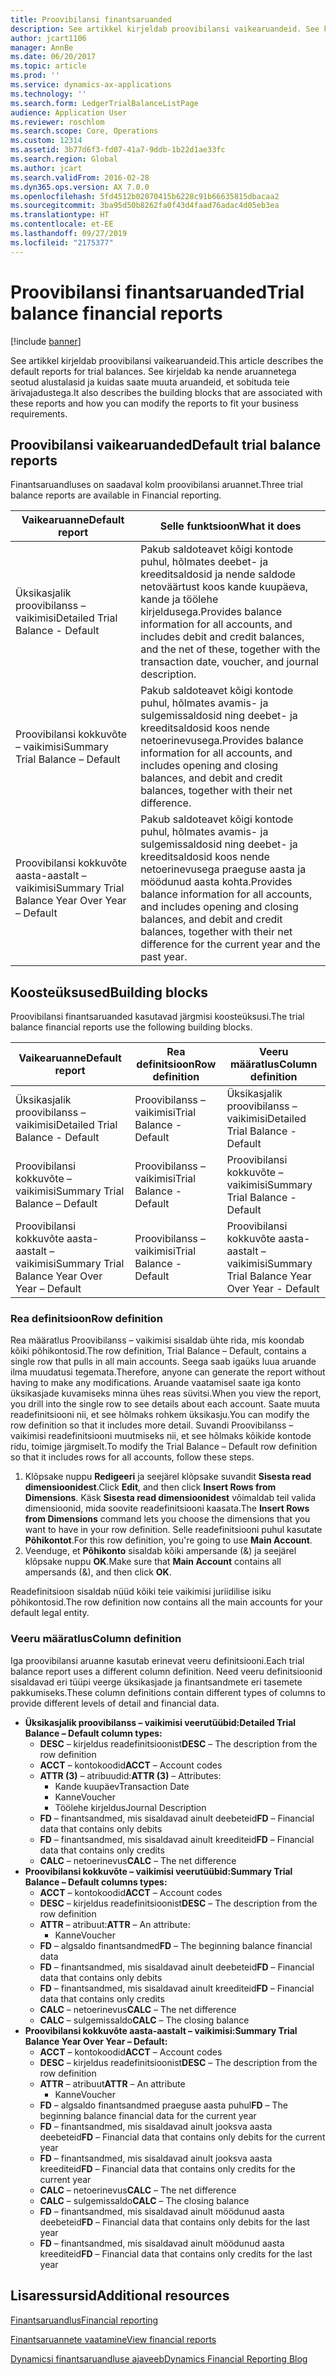 ```yaml
---
title: Proovibilansi finantsaruanded
description: See artikkel kirjeldab proovibilansi vaikearuandeid. See kirjeldab ka nende aruannetega seotud alustalasid ja kuidas saate muuta aruandeid, et sobituda teie ärivajadustega.
author: jcart1106
manager: AnnBe
ms.date: 06/20/2017
ms.topic: article
ms.prod: ''
ms.service: dynamics-ax-applications
ms.technology: ''
ms.search.form: LedgerTrialBalanceListPage
audience: Application User
ms.reviewer: roschlom
ms.search.scope: Core, Operations
ms.custom: 12314
ms.assetid: 3b77d6f3-fd07-41a7-9ddb-1b22d1ae33fc
ms.search.region: Global
ms.author: jcart
ms.search.validFrom: 2016-02-28
ms.dyn365.ops.version: AX 7.0.0
ms.openlocfilehash: 5fd4512b02070415b6228c91b66635815dbacaa2
ms.sourcegitcommit: 3ba95d50b8262fa0f43d4faad76adac4d05eb3ea
ms.translationtype: HT
ms.contentlocale: et-EE
ms.lasthandoff: 09/27/2019
ms.locfileid: "2175377"
---
```

# <a name="trial-balance-financial-reports"></a><span data-ttu-id="f7f6f-104">Proovibilansi finantsaruanded</span><span class="sxs-lookup"><span data-stu-id="f7f6f-104">Trial balance financial reports</span></span>

[!include [banner](../includes/banner.md)]

<span data-ttu-id="f7f6f-105">See artikkel kirjeldab proovibilansi vaikearuandeid.</span><span class="sxs-lookup"><span data-stu-id="f7f6f-105">This article describes the default reports for trial balances.</span></span> <span data-ttu-id="f7f6f-106">See kirjeldab ka nende aruannetega seotud alustalasid ja kuidas saate muuta aruandeid, et sobituda teie ärivajadustega.</span><span class="sxs-lookup"><span data-stu-id="f7f6f-106">It also describes the building blocks that are associated with these reports and how you can modify the reports to fit your business requirements.</span></span> 

<a name="default-trial-balance-reports"></a><span data-ttu-id="f7f6f-107">Proovibilansi vaikearuanded</span><span class="sxs-lookup"><span data-stu-id="f7f6f-107">Default trial balance reports</span></span>
-----------------------------

<span data-ttu-id="f7f6f-108">Finantsaruandluses on saadaval kolm proovibilansi aruannet.</span><span class="sxs-lookup"><span data-stu-id="f7f6f-108">Three trial balance reports are available in Financial reporting.</span></span>

| <span data-ttu-id="f7f6f-109">Vaikearuanne</span><span class="sxs-lookup"><span data-stu-id="f7f6f-109">Default report</span></span>                                 | <span data-ttu-id="f7f6f-110">Selle funktsioon</span><span class="sxs-lookup"><span data-stu-id="f7f6f-110">What it does</span></span>                                                                                                                                                                                        |
|------------------------------------------------|-----------------------------------------------------------------------------------------------------------------------------------------------------------------------------------------------------|
| <span data-ttu-id="f7f6f-111">Üksikasjalik proovibilanss – vaikimisi</span><span class="sxs-lookup"><span data-stu-id="f7f6f-111">Detailed Trial Balance - Default</span></span>               | <span data-ttu-id="f7f6f-112">Pakub saldoteavet kõigi kontode puhul, hõlmates deebet- ja kreeditsaldosid ja nende saldode netoväärtust koos kande kuupäeva, kande ja töölehe kirjeldusega.</span><span class="sxs-lookup"><span data-stu-id="f7f6f-112">Provides balance information for all accounts, and includes debit and credit balances, and the net of these, together with the transaction date, voucher, and journal description.</span></span>                  |
| <span data-ttu-id="f7f6f-113">Proovibilansi kokkuvõte – vaikimisi</span><span class="sxs-lookup"><span data-stu-id="f7f6f-113">Summary Trial Balance – Default</span></span>                | <span data-ttu-id="f7f6f-114">Pakub saldoteavet kõigi kontode puhul, hõlmates avamis- ja sulgemissaldosid ning deebet- ja kreeditsaldosid koos nende netoerinevusega.</span><span class="sxs-lookup"><span data-stu-id="f7f6f-114">Provides balance information for all accounts, and includes opening and closing balances, and debit and credit balances, together with their net difference.</span></span>                                        |
| <span data-ttu-id="f7f6f-115">Proovibilansi kokkuvõte aasta-aastalt – vaikimisi</span><span class="sxs-lookup"><span data-stu-id="f7f6f-115">Summary Trial Balance Year Over Year – Default</span></span> | <span data-ttu-id="f7f6f-116">Pakub saldoteavet kõigi kontode puhul, hõlmates avamis- ja sulgemissaldosid ning deebet- ja kreeditsaldosid koos nende netoerinevusega praeguse aasta ja möödunud aasta kohta.</span><span class="sxs-lookup"><span data-stu-id="f7f6f-116">Provides balance information for all accounts, and includes opening and closing balances, and debit and credit balances, together with their net difference for the current year and the past year.</span></span> |

## <a name="building-blocks"></a><span data-ttu-id="f7f6f-117">Koosteüksused</span><span class="sxs-lookup"><span data-stu-id="f7f6f-117">Building blocks</span></span>
<span data-ttu-id="f7f6f-118">Proovibilansi finantsaruanded kasutavad järgmisi koosteüksusi.</span><span class="sxs-lookup"><span data-stu-id="f7f6f-118">The trial balance financial reports use the following building blocks.</span></span>

| <span data-ttu-id="f7f6f-119">Vaikearuanne</span><span class="sxs-lookup"><span data-stu-id="f7f6f-119">Default report</span></span>                                 | <span data-ttu-id="f7f6f-120">Rea definitsioon</span><span class="sxs-lookup"><span data-stu-id="f7f6f-120">Row definition</span></span>          | <span data-ttu-id="f7f6f-121">Veeru määratlus</span><span class="sxs-lookup"><span data-stu-id="f7f6f-121">Column definition</span></span>                              |
|------------------------------------------------|-------------------------|------------------------------------------------|
| <span data-ttu-id="f7f6f-122">Üksikasjalik proovibilanss – vaikimisi</span><span class="sxs-lookup"><span data-stu-id="f7f6f-122">Detailed Trial Balance - Default</span></span>               | <span data-ttu-id="f7f6f-123">Proovibilanss – vaikimisi</span><span class="sxs-lookup"><span data-stu-id="f7f6f-123">Trial Balance - Default</span></span> | <span data-ttu-id="f7f6f-124">Üksikasjalik proovibilanss – vaikimisi</span><span class="sxs-lookup"><span data-stu-id="f7f6f-124">Detailed Trial Balance - Default</span></span>               |
| <span data-ttu-id="f7f6f-125">Proovibilansi kokkuvõte – vaikimisi</span><span class="sxs-lookup"><span data-stu-id="f7f6f-125">Summary Trial Balance – Default</span></span>                | <span data-ttu-id="f7f6f-126">Proovibilanss – vaikimisi</span><span class="sxs-lookup"><span data-stu-id="f7f6f-126">Trial Balance - Default</span></span> | <span data-ttu-id="f7f6f-127">Proovibilansi kokkuvõte – vaikimisi</span><span class="sxs-lookup"><span data-stu-id="f7f6f-127">Summary Trial Balance - Default</span></span>                |
| <span data-ttu-id="f7f6f-128">Proovibilansi kokkuvõte aasta-aastalt – vaikimisi</span><span class="sxs-lookup"><span data-stu-id="f7f6f-128">Summary Trial Balance Year Over Year – Default</span></span> | <span data-ttu-id="f7f6f-129">Proovibilanss – vaikimisi</span><span class="sxs-lookup"><span data-stu-id="f7f6f-129">Trial Balance - Default</span></span> | <span data-ttu-id="f7f6f-130">Proovibilansi kokkuvõte aasta-aastalt – vaikimisi</span><span class="sxs-lookup"><span data-stu-id="f7f6f-130">Summary Trial Balance Year Over Year - Default</span></span> |

### <a name="row-definition"></a><span data-ttu-id="f7f6f-131">Rea definitsioon</span><span class="sxs-lookup"><span data-stu-id="f7f6f-131">Row definition</span></span>

<span data-ttu-id="f7f6f-132">Rea määratlus Proovibilanss – vaikimisi sisaldab ühte rida, mis koondab kõiki põhikontosid.</span><span class="sxs-lookup"><span data-stu-id="f7f6f-132">The row definition, Trial Balance – Default, contains a single row that pulls in all main accounts.</span></span> <span data-ttu-id="f7f6f-133">Seega saab igaüks luua aruande ilma muudatusi tegemata.</span><span class="sxs-lookup"><span data-stu-id="f7f6f-133">Therefore, anyone can generate the report without having to make any modifications.</span></span> <span data-ttu-id="f7f6f-134">Aruande vaatamisel saate iga konto üksikasjade kuvamiseks minna ühes reas süvitsi.</span><span class="sxs-lookup"><span data-stu-id="f7f6f-134">When you view the report, you drill into the single row to see details about each account.</span></span> <span data-ttu-id="f7f6f-135">Saate muuta readefinitsiooni nii, et see hõlmaks rohkem üksikasju.</span><span class="sxs-lookup"><span data-stu-id="f7f6f-135">You can modify the row definition so that it includes more detail.</span></span> <span data-ttu-id="f7f6f-136">Suvandi Proovibilanss – vaikimisi readefinitsiooni muutmiseks nii, et see hõlmaks kõikide kontode ridu, toimige järgmiselt.</span><span class="sxs-lookup"><span data-stu-id="f7f6f-136">To modify the Trial Balance – Default row definition so that it includes rows for all accounts, follow these steps.</span></span>

1.  <span data-ttu-id="f7f6f-137">Klõpsake nuppu **Redigeeri** ja seejärel klõpsake suvandit **Sisesta read dimensioonidest**.</span><span class="sxs-lookup"><span data-stu-id="f7f6f-137">Click **Edit**, and then click **Insert Rows from Dimensions**.</span></span> <span data-ttu-id="f7f6f-138">Käsk **Sisesta read dimensioonidest** võimaldab teil valida dimensioonid, mida soovite readefinitsiooni kaasata.</span><span class="sxs-lookup"><span data-stu-id="f7f6f-138">The **Insert Rows from Dimensions** command lets you choose the dimensions that you want to have in your row definition.</span></span> <span data-ttu-id="f7f6f-139">Selle readefinitsiooni puhul kasutate **Põhikontot**.</span><span class="sxs-lookup"><span data-stu-id="f7f6f-139">For this row definition, you're going to use **Main Account**.</span></span>
2.  <span data-ttu-id="f7f6f-140">Veenduge, et **Põhikonto** sisaldab kõiki ampersande (&) ja seejärel klõpsake nuppu **OK**.</span><span class="sxs-lookup"><span data-stu-id="f7f6f-140">Make sure that **Main Account** contains all ampersands (&), and then click **OK**.</span></span>

<span data-ttu-id="f7f6f-141">Readefinitsioon sisaldab nüüd kõiki teie vaikimisi juriidilise isiku põhikontosid.</span><span class="sxs-lookup"><span data-stu-id="f7f6f-141">The row definition now contains all the main accounts for your default legal entity.</span></span>

### <a name="column-definition"></a><span data-ttu-id="f7f6f-142">Veeru määratlus</span><span class="sxs-lookup"><span data-stu-id="f7f6f-142">Column definition</span></span>

<span data-ttu-id="f7f6f-143">Iga proovibilansi aruanne kasutab erinevat veeru definitsiooni.</span><span class="sxs-lookup"><span data-stu-id="f7f6f-143">Each trial balance report uses a different column definition.</span></span> <span data-ttu-id="f7f6f-144">Need veeru definitsioonid sisaldavad eri tüüpi veerge üksikasjade ja finantsandmete eri tasemete pakkumiseks.</span><span class="sxs-lookup"><span data-stu-id="f7f6f-144">These column definitions contain different types of columns to provide different levels of detail and financial data.</span></span>

-   <span data-ttu-id="f7f6f-145">**Üksikasjalik proovibilanss – vaikimisi veerutüübid:**</span><span class="sxs-lookup"><span data-stu-id="f7f6f-145">**Detailed Trial Balance – Default column types:**</span></span>
    -   <span data-ttu-id="f7f6f-146">**DESC** – kirjeldus readefinitsioonist</span><span class="sxs-lookup"><span data-stu-id="f7f6f-146">**DESC** – The description from the row definition</span></span>
    -   <span data-ttu-id="f7f6f-147">**ACCT** – kontokoodid</span><span class="sxs-lookup"><span data-stu-id="f7f6f-147">**ACCT** – Account codes</span></span>
    -   <span data-ttu-id="f7f6f-148">**ATTR (3)** – atribuudid:</span><span class="sxs-lookup"><span data-stu-id="f7f6f-148">**ATTR (3)** – Attributes:</span></span>
        -   <span data-ttu-id="f7f6f-149">Kande kuupäev</span><span class="sxs-lookup"><span data-stu-id="f7f6f-149">Transaction Date</span></span>
        -   <span data-ttu-id="f7f6f-150">Kanne</span><span class="sxs-lookup"><span data-stu-id="f7f6f-150">Voucher</span></span>
        -   <span data-ttu-id="f7f6f-151">Töölehe kirjeldus</span><span class="sxs-lookup"><span data-stu-id="f7f6f-151">Journal Description</span></span>
    -   <span data-ttu-id="f7f6f-152">**FD** – finantsandmed, mis sisaldavad ainult deebeteid</span><span class="sxs-lookup"><span data-stu-id="f7f6f-152">**FD** – Financial data that contains only debits</span></span>
    -   <span data-ttu-id="f7f6f-153">**FD** – finantsandmed, mis sisaldavad ainult kreediteid</span><span class="sxs-lookup"><span data-stu-id="f7f6f-153">**FD** – Financial data that contains only credits</span></span>
    -   <span data-ttu-id="f7f6f-154">**CALC** – netoerinevus</span><span class="sxs-lookup"><span data-stu-id="f7f6f-154">**CALC** – The net difference</span></span>
-   <span data-ttu-id="f7f6f-155">**Proovibilansi kokkuvõte – vaikimisi veerutüübid:**</span><span class="sxs-lookup"><span data-stu-id="f7f6f-155">**Summary Trial Balance – Default columns types:**</span></span>
    -   <span data-ttu-id="f7f6f-156">**ACCT** – kontokoodid</span><span class="sxs-lookup"><span data-stu-id="f7f6f-156">**ACCT** – Account codes</span></span>
    -   <span data-ttu-id="f7f6f-157">**DESC** – kirjeldus readefinitsioonist</span><span class="sxs-lookup"><span data-stu-id="f7f6f-157">**DESC** – The description from the row definition</span></span>
    -   <span data-ttu-id="f7f6f-158">**ATTR** – atribuut:</span><span class="sxs-lookup"><span data-stu-id="f7f6f-158">**ATTR** – An attribute:</span></span>
        -   <span data-ttu-id="f7f6f-159">Kanne</span><span class="sxs-lookup"><span data-stu-id="f7f6f-159">Voucher</span></span>
    -   <span data-ttu-id="f7f6f-160">**FD** – algsaldo finantsandmed</span><span class="sxs-lookup"><span data-stu-id="f7f6f-160">**FD** – The beginning balance financial data</span></span>
    -   <span data-ttu-id="f7f6f-161">**FD** – finantsandmed, mis sisaldavad ainult deebeteid</span><span class="sxs-lookup"><span data-stu-id="f7f6f-161">**FD** – Financial data that contains only debits</span></span>
    -   <span data-ttu-id="f7f6f-162">**FD** – finantsandmed, mis sisaldavad ainult kreediteid</span><span class="sxs-lookup"><span data-stu-id="f7f6f-162">**FD** – Financial data that contains only credits</span></span>
    -   <span data-ttu-id="f7f6f-163">**CALC** – netoerinevus</span><span class="sxs-lookup"><span data-stu-id="f7f6f-163">**CALC** – The net difference</span></span>
    -   <span data-ttu-id="f7f6f-164">**CALC** – sulgemissaldo</span><span class="sxs-lookup"><span data-stu-id="f7f6f-164">**CALC** – The closing balance</span></span>
-   <span data-ttu-id="f7f6f-165">**Proovibilansi kokkuvõte aasta-aastalt – vaikimisi:**</span><span class="sxs-lookup"><span data-stu-id="f7f6f-165">**Summary Trial Balance Year Over Year – Default:**</span></span>
    -   <span data-ttu-id="f7f6f-166">**ACCT** – kontokoodid</span><span class="sxs-lookup"><span data-stu-id="f7f6f-166">**ACCT** – Account codes</span></span>
    -   <span data-ttu-id="f7f6f-167">**DESC** – kirjeldus readefinitsioonist</span><span class="sxs-lookup"><span data-stu-id="f7f6f-167">**DESC** – The description from the row definition</span></span>
    -   <span data-ttu-id="f7f6f-168">**ATTR** – atribuut</span><span class="sxs-lookup"><span data-stu-id="f7f6f-168">**ATTR** – An attribute</span></span>
        -   <span data-ttu-id="f7f6f-169">Kanne</span><span class="sxs-lookup"><span data-stu-id="f7f6f-169">Voucher</span></span>
    -   <span data-ttu-id="f7f6f-170">**FD** – algsaldo finantsandmed praeguse aasta puhul</span><span class="sxs-lookup"><span data-stu-id="f7f6f-170">**FD** – The beginning balance financial data for the current year</span></span>
    -   <span data-ttu-id="f7f6f-171">**FD** – finantsandmed, mis sisaldavad ainult jooksva aasta deebeteid</span><span class="sxs-lookup"><span data-stu-id="f7f6f-171">**FD** – Financial data that contains only debits for the current year</span></span>
    -   <span data-ttu-id="f7f6f-172">**FD** – finantsandmed, mis sisaldavad ainult jooksva aasta kreediteid</span><span class="sxs-lookup"><span data-stu-id="f7f6f-172">**FD** – Financial data that contains only credits for the current year</span></span>
    -   <span data-ttu-id="f7f6f-173">**CALC** – netoerinevus</span><span class="sxs-lookup"><span data-stu-id="f7f6f-173">**CALC** – The net difference</span></span>
    -   <span data-ttu-id="f7f6f-174">**CALC** – sulgemissaldo</span><span class="sxs-lookup"><span data-stu-id="f7f6f-174">**CALC** – The closing balance</span></span>
    -   <span data-ttu-id="f7f6f-175">**FD** – finantsandmed, mis sisaldavad ainult möödunud aasta deebeteid</span><span class="sxs-lookup"><span data-stu-id="f7f6f-175">**FD** – Financial data that contains only debits for the last year</span></span>
    -   <span data-ttu-id="f7f6f-176">**FD** – finantsandmed, mis sisaldavad ainult möödunud aasta kreediteid</span><span class="sxs-lookup"><span data-stu-id="f7f6f-176">**FD** – Financial data that contains only credits for the last year</span></span>



<a name="additional-resources"></a><span data-ttu-id="f7f6f-177">Lisaressursid</span><span class="sxs-lookup"><span data-stu-id="f7f6f-177">Additional resources</span></span>
--------

[<span data-ttu-id="f7f6f-178">Finantsaruandlus</span><span class="sxs-lookup"><span data-stu-id="f7f6f-178">Financial reporting</span></span>](financial-reporting-getting-started.md)

[<span data-ttu-id="f7f6f-179">Finantsaruannete vaatamine</span><span class="sxs-lookup"><span data-stu-id="f7f6f-179">View financial reports</span></span>](view-financial-reports.md)

[<span data-ttu-id="f7f6f-180">Dynamicsi finantsaruandluse ajaveeb</span><span class="sxs-lookup"><span data-stu-id="f7f6f-180">Dynamics Financial Reporting Blog</span></span>](https://blogs.msdn.com/b/dynamics_financial_reporting/)



